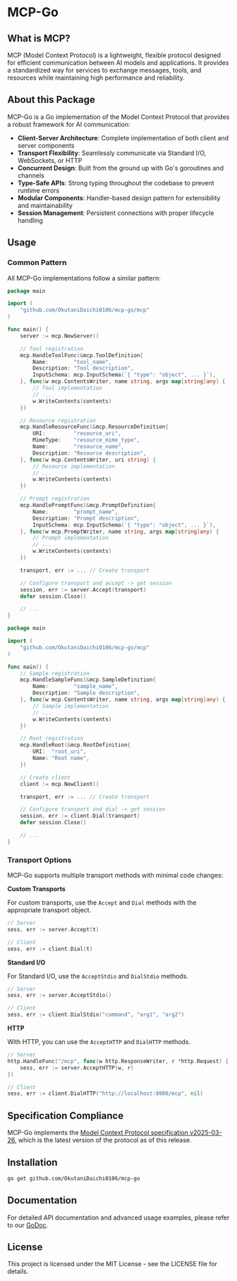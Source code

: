 # MCP-Go

## What is MCP?
MCP (Model Context Protocol) is a lightweight, flexible protocol designed for efficient communication between AI models and applications. It provides a standardized way for services to exchange messages, tools, and resources while maintaining high performance and reliability.

## About this Package
MCP-Go is a Go implementation of the Model Context Protocol that provides a robust framework for AI communication:

- **Client-Server Architecture**: Complete implementation of both client and server components
- **Transport Flexibility**: Seamlessly communicate via Standard I/O, WebSockets, or HTTP
- **Concurrent Design**: Built from the ground up with Go's goroutines and channels
- **Type-Safe APIs**: Strong typing throughout the codebase to prevent runtime errors
- **Modular Components**: Handler-based design pattern for extensibility and maintainability
- **Session Management**: Persistent connections with proper lifecycle handling

## Usage

### Common Pattern

All MCP-Go implementations follow a similar pattern:

```go
package main

import (
    "github.com/OkutaniDaichi0106/mcp-go/mcp"
)

func main() {
    server := mcp.NewServer()

    // Tool registration
    mcp.HandleToolFunc(&mcp.ToolDefinition{
        Name:        "tool_name",
        Description: "Tool description",
        InputSchema: mcp.InputSchema(`{ "type": "object", ... }`),
    }, func(w mcp.ContentsWriter, name string, args map[string]any) {
        // Tool implementation
        // ...
        w.WriteContents(contents)
    })

    // Resource registration
    mcp.HandleResourceFunc(&mcp.ResourceDefinition{
        URI:         "resource_uri",
        MimeType:    "resource_mime_type",
        Name:        "resource_name",
        Description: "Resource description",
    }, func(w mcp.ContentsWriter, uri string) {
        // Resource implementation
        // ...
        w.WriteContents(contents)
    })

    // Prompt registration
    mcp.HandlePromptFunc(&mcp.PromptDefinition{
        Name:        "prompt_name",
        Description: "Prompt description",
        InputSchema: mcp.InputSchema(`{ "type": "object", ... }`),
    }, func(w mcp.PromptWriter, name string, args map[string]any) {
        // Prompt implementation
        // ...
        w.WriteContents(contents)
    })

    transport, err := ... // Create transport

    // Configure transport and accept -> get session
    session, err := server.Accept(transport)
    defer session.Close()

    // ...
}
```
```go
package main

import (
    "github.com/OkutaniDaichi0106/mcp-go/mcp"
)

func main() {
    // Sample registration
    mcp.HandleSampleFunc(&mcp.SampleDefinition{
        Name:        "sample_name",
        Description: "Sample description",
    }, func(w mcp.ContentsWriter, name string, args map[string]any) {
        // Sample implementation
        // ...
        w.WriteContents(contents)
    })

    // Root registration
    mcp.HandleRoot(&mcp.RootDefinition{
        URI:  "root_uri",
        Name: "Root name",
    })

    // Create client
    client := mcp.NewClient()

    transport, err := ... // Create transport

    // Configure transport and dial -> get session
    session, err := client.Dial(transport)
    defer session.Close()

    // ...
}
```

### Transport Options

MCP-Go supports multiple transport methods with minimal code changes:

**Custom Transports**

For custom transports, use the `Accept` and `Dial` methods with the appropriate transport object.

```go
// Server
sess, err := server.Accept(t)
```

```go
// Client
sess, err := client.Dial(t)
```
**Standard I/O**

For Standard I/O, use the `AcceptStdio` and `DialStdio` methods.

```go
// Server
sess, err := server.AcceptStdio()
```

```go
// Client
sess, err := client.DialStdio("command", "arg1", "arg2")
```

**HTTP**

With HTTP, you can use the `AcceptHTTP` and `DialHTTP` methods.

```go
// Server
http.HandleFunc("/mcp", func(w http.ResponseWriter, r *http.Request) {
    sess, err := server.AcceptHTTP(w, r)
})
```

```go
// Client
sess, err := client.DialHTTP("http://localhost:8080/mcp", nil)
```

## Specification Compliance

MCP-Go implements the [Model Context Protocol specification v2025-03-26](https://modelcontextprotocol.io/specification/2025-03-26), which is the latest version of the protocol as of this release.

## Installation

```bash
go get github.com/OkutaniDaichi0106/mcp-go
```

## Documentation
For detailed API documentation and advanced usage examples, please refer to our [GoDoc](https://godoc.org/github.com/OkutaniDaichi0106/mcp-go).

## License
This project is licensed under the MIT License - see the LICENSE file for details.
